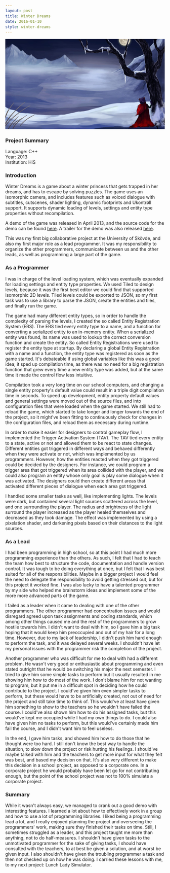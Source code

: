 ```yaml
---
layout: post
title: Winter Dreams
date: 2016-01-10
style: winter-dreams
---
```


<div class="title-images">
    <img src="/assets/winter-dreams.jpg?v={{site.time | date: '%s'}}" title="Title screen of the game - Winter Dreams" alt="A natively dressed women stares into the distance. The dark landscape is covered in snow and ice.  " />
</div>

### Project Summary

<div class="project-summary">
    <div class="project-summary-language">Language: C++</div>
    <div class="project-summary-period">Year: 2013</div>
    <div class="project-summary-group">Institution: HiS</div>
</div>

### Introduction

Winter Dreams is a game about a winter princess that gets trapped in her dreams, and has to escape by solving puzzles.
The game uses an isomorphic camera, and includes features such as
voiced dialogue with subtitles, cutscenes, shader lighting, dynamic footprints and Ukontrøll support.
It supports dynamic loading of levels, settings and entity type properties without recompilation.

A demo of the game was released in April 2013, and the source code for the demo can be found [here](https://github.com/johannes-qvarford/Winter-Dreams).
A trailer for the demo was also released [here](https://www.youtube.com/watch?v=A5969PjI02I&feature=youtu.be).

This was my first big collaborative project at the University of Skövde, and also my first major role as a lead programmer.
It was my responsibility to organize the other programmers, communicate between us and the other leads, as well as programming a large part of the game.

### As a Programmer

I was in charge of the level loading system, which was eventually expanded for loading settings and entity type properties.
We used Tiled to design levels, because it was the first best editor we could find that supported isomorphic 2D levels.
Tiled levels could be exported to JSON, so my first task was to use a library to parse the JSON, create the entities and tiles,
and finally run the game.

The game had many different entity types, so in order to handle the complexity of parsing the levels,
I created the so called Entity Registration System (ERS). The ERS tied every entity type to a name, and
a function for converting a serialized entity to an in-memory entity. When a serialized entity was found, its name was used to
lookup the correct conversion function and create the entity. So called Entity Registrations were used to register the entity type
at startup. By declaring a global Entity Registration with a name and a function, the entity type was registered as soon as the game started.
It's debateable if using global variables like this was a good idea; it sped up compilation time, as there was no need for a big
registration function that grew every time a new entity type was added, but at the same time it made the control flow less intuitive.

Compilation took a very long time on our school computers, and changing a single entity property's default value could result in a triple digit compilation time in seconds.
To speed up development, entity property default values and general settings were moved out of the source files, and into configuration files that
were loaded when the game started. We still had to reload the game, which started to take longer and longer towards the end of the project,
so it might've been fitting to continuously check for changes in the configuration files, and reload them as necessary during runtime.

In order to make it easier for designers to control gameplay flow, I implemented the Trigger Activation System (TAV). The TAV
tied every entity to a state, active or not and allowed them to be react to state changes. Different entities got triggered in different ways
and behaved differently when they were activate or not, which was implemented by us programmers. However, how the entities reacted when they
got triggered could be decided by the designers. For instance, we could program a trigger area that got triggered when its area
collided with the player, and we could also program an entity whose only goal is play some dialogue when it was activated.
The designers could then create different areas that activated different pieces of dialogue when each area got triggered.

I handled some smaller tasks as well, like implementing lights. The levels were dark, but contained several light sources scattered
across the level, and one surrounding the player. The radius and brightness of the light surround the player increased as
the player healed themselves and decreased as they took damage. The effect was implemented by using a pixelation shader,
and darkening pixels based on their distances to the light sources.

### As a Lead

I had been programming in high school, so at this point I had much more programming experience than the others.
As such, I felt that I had to teach the team how best to structure the code, documentation and handle version control.
It was tough to be doing everything at once, but I felt that I was best suited for all of the responsibilities. Maybe in a bigger project
I would feel the need to delegate the responsibility to avoid getting stressed out, but for this project it worked fine.
I was also lucky to have a talented programmer by my side who helped me brainstorm ideas and implement some of the more
more advanced parts of the game.

I failed as a leader when it came to dealing with one of the other programmers. The other programmer had concentration issues and
would disregard agreed upon task assignments and coding standards, which among other things caused me and the rest of the programmers
to grow hostile towards him. I didn't want to deal with him, so I gave him a big task hoping that it would keep him preoccupied
and out of my hair for a long time. However, due to my lack of leadership, I didn't push him hard enough to perform the task,
and it was delayed several weeks. I shouldn't have let my personal issues with the programmer risk the completion of the project.

Another programmer who was difficult for me to deal with had a different problem. He wasn't very good or enthusiastic about programming
and even stated outright that he would be switching his major the next semester. I tried to give him some simple tasks to perform
but it usually resulted in me showing him how to do most of the work. I don't blame him for not wanting to program, but it put me
in a difficult spot in deciding how he could contribute to the project. I could've given him even simpler tasks to perform, but
these would have to be artificially created, not out of need for the project and still take time to think of.
This would've at least have given him something to show to the teachers so he wouldn't have failed the course.
I could've also shown him how to do his assigned tasks, but this would've kept me occupied while I had my own things to do.
I could also have given him no tasks to perform, but this would've certainly made him fail the course, and I didn't want him to feel useless.

In the end, I gave him tasks, and showed him how to do those that he thought were too hard.
I still don't know the best way to handle the situation, to slow down the project or risk hurting his feelings.
I should've maybe talked with him and the teachers to get more input for what they felt was best, and based my decision on that.
It's also very different to make this decision in a school project, as opposed to a corporate one.
In a corporate project he would probably have been let go for not contributing enough, but the point of the school project was not to 100% simulate a corporate project.

### Summary

While it wasn't always easy, we managed to crank out a good demo with interesting features.
I learned a lot about how to effectively work in a group and how to use a lot of programming libraries.
I liked being a programming lead a lot, and I really enjoyed planning the project and overseeing the programmers' work, making sure they finished their tasks on time. Still, I sometimes struggled as a leader, and this project taught me more than anything, not to do half-measures.
I shouldn't have given tasks to the unmotivated programmer for the sake of giving tasks,
I should have consulted with the teachers, to at best be given a solution, and at worst be given input.
I also shouldn't have given the troubling programmer a task and then not checked up on how he was doing.
I carried these lessons with me, to my next project: Lunch Lady Simulator.